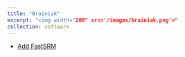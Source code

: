 ```yaml
---
title: "Brainiak"
excerpt: "<img width="200" src='/images/brainiak.png'>"
collection: software
---
```


- [Add FastSRM](https://github.com/brainiak/brainiak/pull/421)
